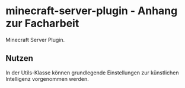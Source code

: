 # minecraft-server-plugin - Anhang zur Facharbeit
Minecraft Server Plugin.

## Nutzen
In der Utils-Klasse können grundlegende Einstellungen zur künstlichen Intelligenz vorgenommen werden.
